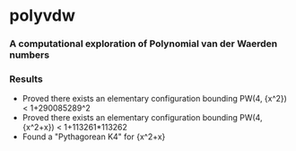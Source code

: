
# polyvdw

### A computational exploration of Polynomial van der Waerden numbers

### Results
* Proved there exists an elementary configuration bounding PW(4, {x^2}) < 1+290085289^2
* Proved there exists an elementary configuration bounding PW(4, {x^2+x}) < 1+113261*113262
* Found a "Pythagorean K4" for {x^2+x}
